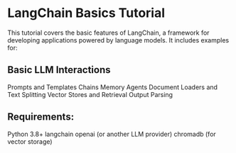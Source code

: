 # LangChain Basics Tutorial
This tutorial covers the basic features of LangChain, a framework for developing applications
powered by language models. It includes examples for:

## Basic LLM Interactions
  Prompts and Templates
  Chains
  Memory
  Agents
  Document Loaders and Text Splitting
  Vector Stores and Retrieval
  Output Parsing

## Requirements:
  Python 3.8+
  langchain
  openai (or another LLM provider)
  chromadb (for vector storage)
